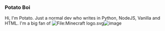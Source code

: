 ### Potato Boi 

Hi, I'm Potato.
Just a normal dev who writes in Python, NodeJS, Vanilla and HTML.
I'm a big fan of <img src="https://upload.wikimedia.org/wikipedia/commons/thumb/3/32/Minecraft_logo.svg/512px-Minecraft_logo.svg.png" alt="File:Minecraft logo.svg"/>![image](https://user-images.githubusercontent.com/105654727/168859345-837e1b1d-4a69-438f-8f69-17b11259781f.png)

